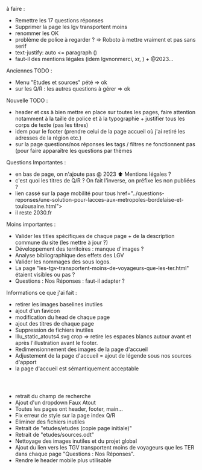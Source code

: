 à faire :

- Remettre les 17 questions réponses
- Supprimer la page les lgv transportent moins
- renommer les OK
- problème de police à regarder ? => Roboto à mettre vraiment et pas sans serif
- text-justify: auto <= paragraph ()
- faut-il des mentions légales (idem lgvnonmerci, xr, ) + @2023...


Anciennes TODO :

- Menu "Etudes et sources" pété => ok
- sur les Q/R : les autres questions à gérer => ok

Nouvelle TODO :

- header et css à bien mettre en place sur toutes les pages, faire attention notamment à la taille de police et à la typographie + justifier tous les corps de texte (pas les titres)
- idem pour le footer (prendre celui de la page accueil où j'ai retiré les adresses de la région etc.)
- sur la page questions/nos réponses les tags / filtres ne fonctionnent pas (pour faire apparaître les questions par thèmes

Questions Importantes : 

- en bas de page, on n'ajoute pas @ 2023  ⬆️ Mentions légales ?
- c'est quoi les titres de Q/R  ? On fait l'inverse, on préfixe les non publiées ?
- lien cassé sur la page mobilité pour tous href="../questions-reponses/une-solution-pour-lacces-aux-metropoles-bordelaise-et-toulousaine.html">
- il reste 2030.fr

Moins importantes :

- Valider les titles spécifiques de chaque page + de la description commune du site (les mettre à jour ?)
- Développement des territoires : manque d'images ?
- Analyse bibliographique des effets des LGV
- Valider les nommages des sous logos.
- La page "les-tgv-transportent-moins-de-voyageurs-que-les-ter.html" étaient visibles ou pas ?
-  Questions : Nos Réponses : faut-il adapter ?

Informations ce que j'ai fait :

- retirer les images baselines inutiles
- ajout d'un favicon
- modification du head de chaque page
- ajout des titres de chaque page
- Suppression de fichiers inutiles
- Illu_static_atouts4.svg crop => retire les espaces blancs autour avant et après l'illustration avant le footer.
- Redimensionnement des images de la page d'accueil
- Adjustement de la page d'accueil = ajout de légende sous nos sources d'apport
- la page d'accueil est sémantiquement acceptable <header><main><footer>
- retrait du champ de recherche
- Ajout d'un dropdown Faux Atout
- Toutes les pages ont header, footer, main...
- Fix erreur de style sur la page index Q/R
- Eliminer des fichiers inutiles
- Retrait de "etudes/etudes (copie page initiale)"
- Retrait de "etudes/sources.odt"
- Nettoyage des images inutiles et du projet global
- Ajout du lien vers les TGV transportent moins de voyageurs que les TER dans chaque page "Questions : Nos Réponses". 
- Rendre le header mobile plus utilisable
